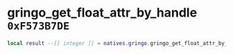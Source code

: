 # gringo_get_float_attr_by_handle `0xF573B7DE`

```lua
local result --[[ integer ]] = natives.gringo.gringo_get_float_attr_by_handle(_unk0 --[[ integer ]], _unk1 --[[ integer ]])
```